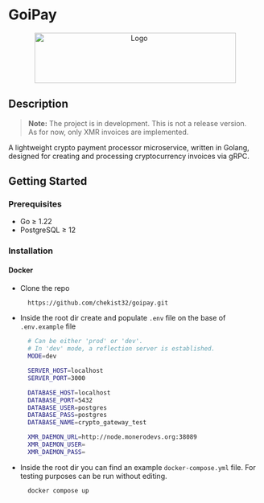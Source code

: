 # GoiPay

<div align="center">
<img src="https://raw.githubusercontent.com/goipay/goipay.github.io/refs/heads/master/static/img/goipay-logo-with-name.svg" alt="Logo" width="400" height="100">
</div>

## Description
> **Note:**
> The project is in development. This is not a release version.  
> As for now, only XMR invoices are implemented.

A lightweight crypto payment processor microservice, written in Golang, designed for creating and processing cryptocurrency invoices via gRPC.

## Getting Started
### Prerequisites
- Go ≥ 1.22
- PostgreSQL ≥ 12

### Installation
#### Docker
- Clone the repo
  ```sh
    https://github.com/chekist32/goipay.git
  ```
- Inside the root dir create and populate ```.env``` file on the base of ```.env.example``` file
  ```sh
    # Can be either 'prod' or 'dev'.
    # In 'dev' mode, a reflection server is established.
    MODE=dev

    SERVER_HOST=localhost
    SERVER_PORT=3000

    DATABASE_HOST=localhost
    DATABASE_PORT=5432
    DATABASE_USER=postgres
    DATABASE_PASS=postgres
    DATABASE_NAME=crypto_gateway_test

    XMR_DAEMON_URL=http://node.monerodevs.org:38089
    XMR_DAEMON_USER=
    XMR_DAEMON_PASS=
  ```
- Inside the root dir you can find an example ```docker-compose.yml``` file. For testing purposes can be run without editing.
  ```sh
    docker compose up
  ```
